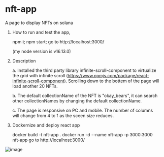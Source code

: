 # nft-app
   A page to display NFTs on solana

1. How to run and test the app,

   npm i; npm start; go to http://localhost:3000/

   (my node version is v16.13.0)

2. Description

   a. Installed the third party library infinite-scroll-component to virtualize the grid with infinite scroll
      (https://www.npmjs.com/package/react-infinite-scroll-component).
       Scrolling down to the bottem of the page will load another 20 NFTs.

   b. The default collectionName of the NFT is "okay_bears", it can search other collectionNames by changing the default collectionName.

   c. The page is responsive on PC and mobile. The number of columns will change from 4 to 1 as the sceen size reduces. 

4. Dockernize and deploy react app

   docker build -t nft-app . 
   docker run -d --name nft-app  -p 3000:3000 nft-app
   go to http://localhost:3000/

![image](https://github.com/halochg/nft-app/assets/2626025/34970e62-c158-42b2-b50c-93d8d52afc5f)
